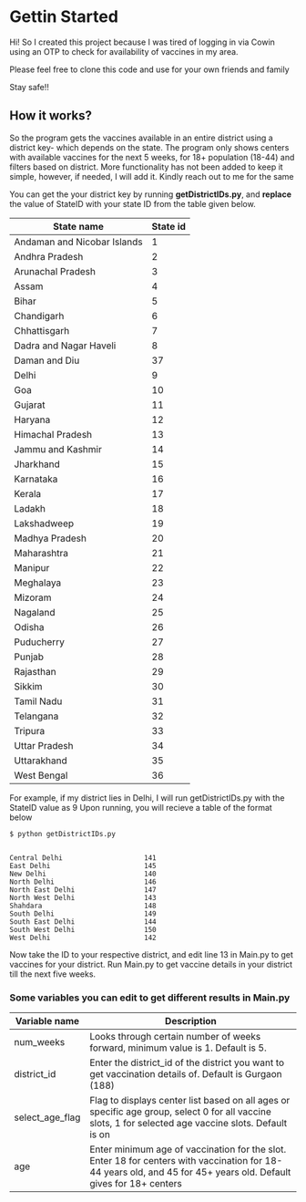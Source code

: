 # **Gettin Started**

Hi!
So I created this project because I was tired of logging in via Cowin using an OTP to check for availability of vaccines in my area.

Please feel free to clone this code and use for your own friends and family

Stay safe!!

## **How it works?**

So the program gets the vaccines available in an entire district using a district key- which depends on the state. 
The program only shows centers with available vaccines for the next 5 weeks, for 18+ population (18-44) and filters based on district.
More functionality has not been added to keep it simple, however, if needed, I will add it. Kindly reach out to me for the same

You can get the your district key by running **getDistrictIDs.py**, and **replace** the value of StateID with your state ID from the table given below.

| State name                  | State id |
| --------------------------- | -------- |
| Andaman and Nicobar Islands | 1        |
| Andhra Pradesh              | 2        |
| Arunachal Pradesh           | 3        |
| Assam                       | 4        |
| Bihar                       | 5        |
| Chandigarh                  | 6        |
| Chhattisgarh                | 7        |
| Dadra and Nagar Haveli      | 8        |
| Daman and Diu               | 37       |
| Delhi                       | 9        |
| Goa                         | 10       |
| Gujarat                     | 11       |
| Haryana                     | 12       |
| Himachal Pradesh            | 13       |
| Jammu and Kashmir           | 14       |
| Jharkhand                   | 15       |
| Karnataka                   | 16       |
| Kerala                      | 17       |
| Ladakh                      | 18       |
| Lakshadweep                 | 19       |
| Madhya Pradesh              | 20       |
| Maharashtra                 | 21       |
| Manipur                     | 22       |
| Meghalaya                   | 23       |
| Mizoram                     | 24       |
| Nagaland                    | 25       |
| Odisha                      | 26       |
| Puducherry                  | 27       |
| Punjab                      | 28       |
| Rajasthan                   | 29       |
| Sikkim                      | 30       |
| Tamil Nadu                  | 31       |
| Telangana                   | 32       |
| Tripura                     | 33       |
| Uttar Pradesh               | 34       |
| Uttarakhand                 | 35       |
| West Bengal                 | 36       |


For example, if my district lies in Delhi, I will run getDistrictIDs.py with the StateID value as 9
Upon running, you will recieve a table of the format below

```
$ python getDistrictIDs.py


Central Delhi                    141
East Delhi                       145
New Delhi                        140
North Delhi                      146
North East Delhi                 147
North West Delhi                 143
Shahdara                         148
South Delhi                      149
South East Delhi                 144
South West Delhi                 150
West Delhi                       142
```

Now take the ID to your respective district, and edit line 13 in Main.py to get vaccines for your district.
Run Main.py to get vaccine details in your district till the next five weeks.

### **Some variables you can edit to get different results in Main.py**

| Variable name | Description |
| ------------- | ----------- |
|num_weeks| Looks through certain number of weeks forward, minimum value is 1. Default is 5.|
|district_id| Enter the district_id of the district you want to get vaccination details of. Default is Gurgaon (188) |
|select_age_flag|Flag to displays center list based on all ages or specific age group, select 0 for all vaccine slots, 1 for selected age vaccine slots. Default is on|
|age| Enter minimum age of vaccination for the slot. Enter 18 for centers with vaccination for 18-44 years old, and 45 for 45+ years old. Default gives for 18+ centers|


